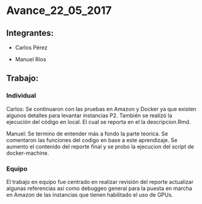 # Avance_22_05_2017

## Integrantes:

* Carlos Pérez

* Manuel Ríos

## Trabajo:

### Individual

Carlos: Se continuaron con las pruebas en Amazon y Docker ya que existen algunos detalles para levantar instancias P2. También se realizó la ejecución del código en local. El cual se reporta en el la descripcion.Rmd. 

Manuel: Se termino de entender más a fondo la parte teorica. Se comentaron las funciones del codigo en base a este aprendizaje. Se aumento el contenido del reporte final y se probo la ejecucion del script de docker-machine.

### Equipo

El trabajo en equipo fue centrado en realizar revisión del reporte actualizar algunas referencias así como debuggeo general para la puesta en marcha en Amazon de las instancias que tienen habilitado el uso de GPUs. 
